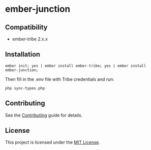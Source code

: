 # ember-junction

## Compatibility

* ember-tribe 2.x.x

## Installation

```
ember init; yes | ember install ember-tribe; yes | ember install ember-junction;
```
Then fill in the .env file with Tribe credentials and run:
```
php sync-types.php
```

## Contributing

See the [Contributing](CONTRIBUTING.md) guide for details.


## License

This project is licensed under the [MIT License](LICENSE.md).
